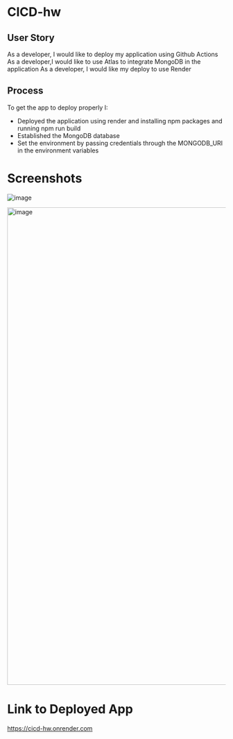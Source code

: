 # CICD-hw

## User Story
As a developer, I would like to deploy my application using Github Actions
As a developer,I would like to use Atlas to integrate MongoDB in the application
As a developer, I would like my deploy to use Render

## Process
To get the app to deploy properly I:
- Deployed the application using render and installing npm packages and running npm run build
- Established the MongoDB database
- Set the environment by passing credentials through the MONGODB_URI in the environment variables

# Screenshots
![image](https://github.com/user-attachments/assets/7233c95f-d896-490f-9426-022ed8b92058)

<img width="1102" alt="image" src="https://github.com/user-attachments/assets/ee42795e-72fe-4bcd-b51b-71bd2647a1f3" />

# Link to Deployed App
https://cicd-hw.onrender.com
